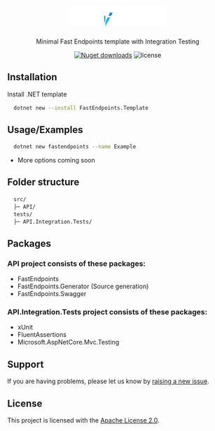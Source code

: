 <h1 align="center">
   <img alt="cgapp logo" src="https://github.com/BrosSquad/FastEndpoints.Template/blob/main/.template.config/logo.png" width="224px"/><br/>
</h1>
<p align="center">Minimal Fast Endpoints template with Integration Testing</p>

<p align="center">
  <a href="https://pkg.go.dev/github.com/create-go-app/cli/v3?tab=doc" target="_blank"><img src="https://img.shields.io/nuget/dt/FastEndpoints.Template?style=for-the-badge" alt="Nuget downloads" /></a>&nbsp;<img src="https://img.shields.io/badge/license-apache_2.0-red?style=for-the-badge&logo=none" alt="license" /></p>

## Installation

Install .NET template

```bash
  dotnet new --install FastEndpoints.Template
```
    
## Usage/Examples

```bash
  dotnet new fastendpoints --name Example
```

- More options coming soon


## Folder structure

```sh
  src/
  ├─ API/
  tests/
  ├─ API.Integration.Tests/
```

## Packages 

### API project consists of these packages:
- FastEndpoints
- FastEndpoints.Generator (Source generation)
- FastEndpoints.Swagger

### API.Integration.Tests project consists of these packages:
- xUnit
- FluentAssertions
- Microsoft.AspNetCore.Mvc.Testing

## Support

If you are having problems, please let us know by [raising a new issue](https://github.com/BrosSquad/FastEndpoints.Template/issues/new).

## License

This project is licensed with the [Apache License 2.0](LICENSE).
